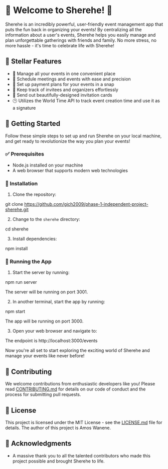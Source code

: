 # 🎉 Welcome to Sherehe! 🎉

Sherehe is an incredibly powerful, user-friendly event management app that puts the fun back in organizing your events! By centralizing all the information about a user's events, Sherehe helps you easily manage and plan unforgettable gatherings with friends and family. No more stress, no more hassle - it's time to celebrate life with Sherehe!

## 🌟 Stellar Features

- 📅 Manage all your events in one convenient place
- 🎯 Schedule meetings and events with ease and precision
- 💸 Set up payment plans for your events in a snap
- 👥 Keep track of invitees and organizers effortlessly
- 💌 Send out beautifully-designed invitation cards
- 🕒 Utilizes the World Time API to track event creation time and use it as a signature

## 🚀 Getting Started

Follow these simple steps to set up and run Sherehe on your local machine, and get ready to revolutionize the way you plan your events!

### ✅ Prerequisites

- Node.js installed on your machine
- A web browser that supports modern web technologies

### 🔧 Installation

1. Clone the repository:

git clone https://github.com/gich2009/phase-1-independent-project-sherehe.git

2. Change to the `sherehe` directory:

cd sherehe

3. Install dependencies:

npm install


### 🏃 Running the App

1. Start the server by running:

npm run server


The server will be running on port 3001.

2. In another terminal, start the app by running:

npm start

The app will be running on port 3000.

3. Open your web browser and navigate to:

The endpoint is http://localhost:3000/events

Now you're all set to start exploring the exciting world of Sherehe and manage your events like never before!

## 🤝 Contributing

We welcome contributions from enthusiastic developers like you! Please read [CONTRIBUTING.md](CONTRIBUTING.md) for details on our code of conduct and the process for submitting pull requests.

## 📄 License

This project is licensed under the MIT License - see the [LICENSE.md](LICENSE.md) file for details.
The author of this project is Amos Wanene.

## 👏 Acknowledgments

- A massive thank you to all the talented contributors who made this project possible and brought Sherehe to life.




